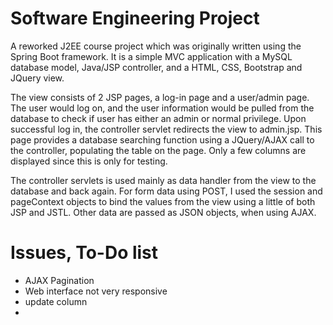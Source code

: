 # Software Engineering Project

A reworked J2EE course project which was originally written using the Spring Boot framework. 
It is a simple MVC application with a MySQL database model, Java/JSP controller, and a HTML, CSS, Bootstrap 
and JQuery view.

The view consists of 2 JSP pages, a log-in page and a user/admin page. The user would log on, and the user information
would be pulled from the database to check if user has either an admin or normal privilege. Upon successful log in, the controller
servlet redirects the view to admin.jsp. This page provides a database searching function using a JQuery/AJAX call to the controller, 
populating the table on the page. Only a few columns are displayed since this is only for testing. 

The controller servlets is used mainly as data handler from the view to the database and back again. For form data using POST, I used the
session and pageContext objects to bind the values from the view using a little of both JSP and JSTL. Other data are passed as JSON objects, when using AJAX. 





# Issues, To-Do list

- AJAX Pagination
- Web interface not very responsive
- update column
- 
